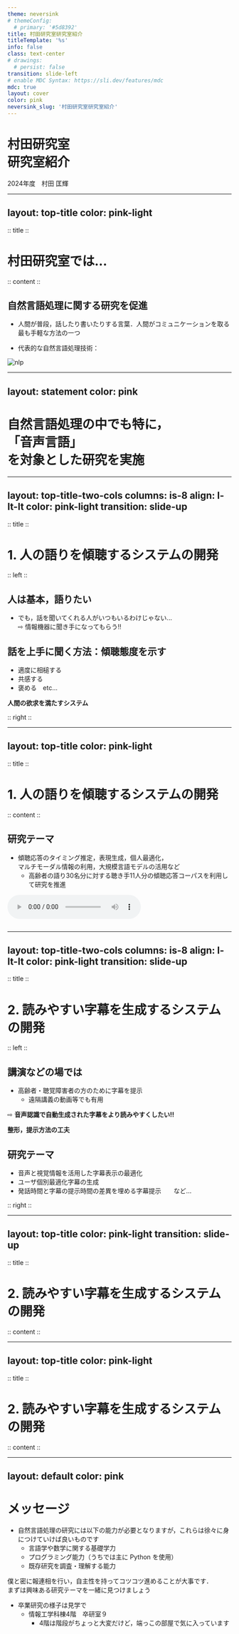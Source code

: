 ```yaml
---
theme: neversink
# themeConfig:
  # primary: '#5d8392'
title: 村田研究室研究室紹介
titleTemplate: '%s'
info: false
class: text-center
# drawings:
  # persist: false
transition: slide-left
# enable MDC Syntax: https://sli.dev/features/mdc
mdc: true
layout: cover
color: pink
neversink_slug: '村田研究室研究室紹介'
---
```


# <span class="font-bold">村田研究室<br>研究室紹介</span>

2024年度　村田 匡輝

<!-- <div @click="$slidev.nav.next" class="mt-12 py-1" hover:bg="white op-10">
  Press Space for next page <carbon:arrow-right />
</div>

<div class="abs-br m-6 text-xl">
  <button @click="$slidev.nav.openInEditor" title="Open in Editor" class="slidev-icon-btn">
    <carbon:edit />
  </button>
  <a href="https://github.com/slidevjs/slidev" target="_blank" class="slidev-icon-btn">
    <carbon:logo-github />
  </a>
</div> -->

<!--
The last comment block of each slide will be treated as slide notes. It will be visible and editable in Presenter Mode along with the slide. [Read more in the docs](https://sli.dev/guide/syntax.html#notes)
-->

---
layout: top-title
color: pink-light
---

:: title ::
# 村田研究室では...

:: content ::
## <span v-mark.red>自然言語</span>処理に関する研究を促進

<v-click>

- 人間が普段，話したり書いたりする言葉．人間がコミュニケーションを取る最も手軽な方法の一つ

</v-click>

<v-click>

- 代表的な自然言語処理技術：

</v-click>

<v-click><img border="rounded" src="/lab/nlp.png" width="" height="" alt="nlp"></v-click>

<!-- <div grid="~ cols-3 gap-2" m="t-2"> -->

<!-- <v-click><img border="rounded" src="/lab/nlp1.png" width="1012" height="760" alt="nlp1"></v-click> -->

<!-- <v-click><img border="rounded" src="/lab/nlp2.png" width="857" height="847" alt="nlp2"></v-click> -->

<!-- <v-click><img border="rounded" src="/lab/nlp3.png" width="1595" height="893" alt="nlp3"></v-click> -->


<!-- </div> -->

<!-- The <span v-mark.red="3"><code>v-mark</code> directive</span>
also allows you to add
<span v-mark.circle.orange="4">inline marks</span>
, powered by [Rough Notation](https://roughnotation.com/): -->


---
layout: statement
color: pink
---

# 自然言語処理の中でも特に，<br><span v-mark.circle.red>「音声言語」</span><br>を対象とした研究を実施

---
layout: top-title-two-cols
columns: is-8
align: l-lt-lt
color: pink-light
transition: slide-up
---

:: title ::
# 1. 人の語りを傾聴するシステムの開発

:: left ::
## 人は基本，語りたい

- でも，話を聞いてくれる人がいつもいるわけじゃない...<br> ⇨ 情報機器に聞き手になってもらう‼️
<!-- <carbon-badge /> -->

## 話を上手に聞く方法：<span class="text-pink-500">傾聴態度を示す</span>

- 適度に相槌する
- 共感する
- 褒める　etc...

<span class="bg-pink-400 text-pink-100 p-2 border-l-6 border-2 border-pink-500 rounded-lg pl-4 pr-4 font-size-7">**人間の欲求を満たすシステム**</span>

<!-- <AdmonitionType type='important' >
人間の欲求を満たすシステム
</AdmonitionType> -->

:: right ::
<img class="" src="/lab/robot.png" alt="">


---
layout: top-title
color: pink-light
---

:: title ::
# 1. 人の語りを傾聴するシステムの開発

:: content ::
## 研究テーマ

- 傾聴応答のタイミング推定，表現生成，個人最適化，<br>マルチモーダル情報の利用，大規模言語モデルの活用など
  - 高齢者の語り30名分に対する聴き手11人分の傾聴応答コーパスを利用して研究を推進

<audio controls><source src="/lab/01-1_o_mix.wav" type="audio/wav"></audio>

<img class="" src="/lab/attentive_listening.png" alt="">

---
layout: top-title-two-cols
columns: is-8
align: l-lt-lt
color: pink-light
transition: slide-up
---

:: title ::
# 2. 読みやすい字幕を生成するシステムの開発

:: left ::
## 講演などの場では

- 高齢者・聴覚障害者の方のために字幕を提示
  - 遠隔講義の動画等でも有用

⇨ <span class="text-pink-500">**音声認識で自動生成された字幕をより読みやすくしたい‼️**</span>

<span class="bg-pink-400 text-pink-100 p-2 border-l-6 border-2 border-pink-500 rounded-lg pl-4 pr-4 font-size-7">**整形，提示方法の工夫**</span>

## 研究テーマ

- 音声と視覚情報を活用した字幕表示の最適化
- ユーザ個別最適化字幕の生成
- 発話時間と字幕の提示時間の差異を埋める字幕提示　　など…

:: right ::
<img class="" src="/lab/transcription.png" alt="">

---
layout: top-title
color: pink-light
transition: slide-up
---

:: title ::
# 2. 読みやすい字幕を生成するシステムの開発

:: content ::
<img class="" src="/lab/eyetracking.gif" alt="">

---
layout: top-title
color: pink-light
---

:: title ::
# 2. 読みやすい字幕を生成するシステムの開発

:: content ::
<img class="" src="/lab/caption.gif" alt="">

---
layout: default
color: pink
---

# メッセージ

- 自然言語処理の研究には以下の能力が必要となりますが，これらは徐々に身につけていけば良いものです
  - 言語学や数学に関する基礎学力
  - プログラミング能力（うちでは主に Python を使用）
  - 既存研究を調査・理解する能力

<div class="text-pink-500 bg-white p-1 pl-3 pr-3 m-1 rounded font-size-6 text-center font-bold">
僕と密に報連相を行い，自主性を持ってコツコツ進めることが大事です．<br>
まずは興味ある研究テーマを一緒に見つけましょう
</div>

- 卒業研究の様子は見学で
  - 情報工学科棟4階　卒研室９
    - 4階は階段がちょっと大変だけど，端っこの部屋で気に入っています
    <!-- - 5年生に雰囲気とか聞いてみてね（卒研の中間発表前なので忙しなくしてるかもしれない） -->
